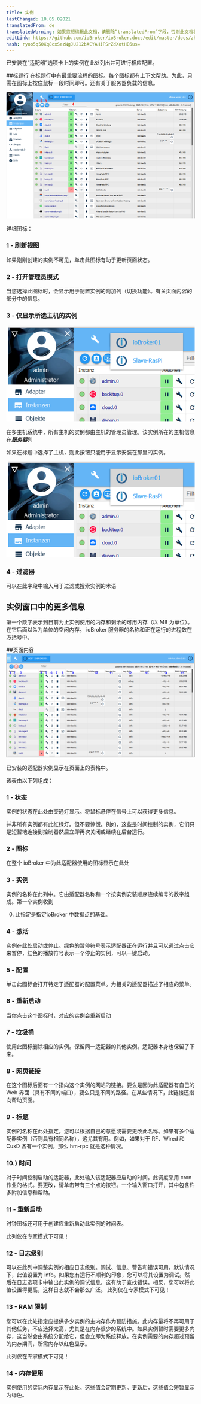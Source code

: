 ```yaml
---
title: 实例
lastChanged: 10.05.02021
translatedFrom: de
translatedWarning: 如果您想编辑此文档，请删除“translatedFrom”字段，否则此文档将再次自动翻译
editLink: https://github.com/ioBroker/ioBroker.docs/edit/master/docs/zh-cn/admin/instances.md
hash: ryoo5q50Xq8cxSezNgJU212bACYAHiFSrZdXotHE6us=
---
```

已安装在“适配器”选项卡上的实例在此处列出并可进行相应配置。

##标题行
在标题行中有最重要流程的图标。每个图标都有上下文帮助。为此，只需在图标上按住鼠标一段时间即可。还有关于服务器负载的信息。

![标题栏中的图标](../../de/admin/media/ADMIN_Instanzen_numbers.png)

详细图标：

### 1 - 刷新视图
如果刚刚创建的实例不可见，单击此图标有助于更新页面状态。

### 2 - 打开管理员模式
当您选择此图标时，会显示用于配置实例的附加列（切换功能）。有关页面内容的部分中的信息。

### 3 - 仅显示所选主机的实例
![可用主机](../../de/admin/media/ADMIN_Instanzen_hosts.png)

在多主机系统中，所有主机的实例都由主机的管理员管理。该实例所在的主机信息在***服务器***列

如果在标题中选择了主机，则此按钮只能用于显示安装在那里的实例。

![可用主机](../../de/admin/media/ADMIN_Instanzen_hosts.png)

### 4 - 过滤器
可以在此字段中输入用于过滤或搜索实例的术语

## 实例窗口中的更多信息
第一个数字表示到目前为止实例使用的内存和剩余的可用内存（以 MB 为单位）。在它后面以%为单位的空闲内存。 ioBroker 服务器的名称和正在运行的进程数在方括号中。

##页面内容
![可用主机](../../de/admin/media/ADMIN_Instanzen_numbers02.png)

已安装的适配器实例显示在页面上的表格中。

该表由以下列组成：

### 1 - 状态
实例的状态在此处由交通灯显示。将鼠标悬停在信号上可以获得更多信息。

并非所有实例都有此红绿灯。但不要惊慌。例如，这些是时间控制的实例，它们只是短暂地连接到控制器然后立即再次关闭或继续在后台运行。

### 2 - 图标
在整个 ioBroker 中为此适配器使用的图标显示在此处

### 3 - 实例
实例的名称在此列中。它由适配器名称和一个按实例安装顺序连续编号的数字组成。第一个实例收到

0. 此指定是指定ioBroker 中数据点的基础。

### 4 - 激活
实例在此处启动或停止。绿色的暂停符号表示适配器正在运行并且可以通过点击它来暂停，红色的播放符号表示一个停止的实例，可以一键启动。

### 5 - 配置
单击此图标会打开特定于适配器的配置菜单。为相关的适配器描述了相应的菜单。

### 6 - 重新启动
当你点击这个图标时，对应的实例会重新启动

### 7 - 垃圾桶
使用此图标删除相应的实例。保留同一适配器的其他实例。适配器本身也保留了下来。

### 8 - 网页链接
在这个图标后面有一个指向这个实例的网站的链接。要么是因为此适配器有自己的 Web 界面（具有不同的端口），要么只是不同的路径。在某些情况下，此链接还指向帮助页面。

### 9 - 标题
实例的名称在此处指定。您可以根据自己的意愿或需要更改此名称。如果有多个适配器实例（否则具有相同名称），这尤其有用。例如，如果对于 RF、Wired 和 CuxD 各有一个实例，那么 hm-rpc 就是这种情况。

### 10.) 时间
对于时间控制启动的适配器，此处输入该适配器应启动的时间。此调度采用 cron 作业的格式。要更改，请单击带有三个点的按钮。一个输入窗口打开，其中包含许多附加信息和帮助。

### 11 - 重新启动
时钟图标还可用于创建应重新启动此实例的时间表。

此列仅在专家模式下可见！

### 12 - 日志级别
可以在此列中调整实例的相应日志级别。调试、信息、警告和错误可用。默认情况下，此值设置为 info。如果您有运行不顺利的印象，您可以将其设置为调试。然后在日志选项卡中输出此实例的调试信息，这有助于查找错误。相反，您可以将此值设置得更高，这样日志就不会那么广泛。
此列仅在专家模式下可见！

### 13 - RAM 限制
您可以在此处指定应提供多少实例的主内存作为预防措施。此内存量将不再可用于其他任务，不应选择太高，尤其是在内存很少的系统中。如果实例暂时需要更多内存，这当然会由系统分配给它，但会立即为系统释放。在实例需要的内存超过预留的内存期间，所需内存以红色显示。

此列仅在专家模式下可见！

### 14 - 内存使用
实例使用的实际内存显示在此处。这些值会定期更新。更新后，这些值会短暂显示为绿色。